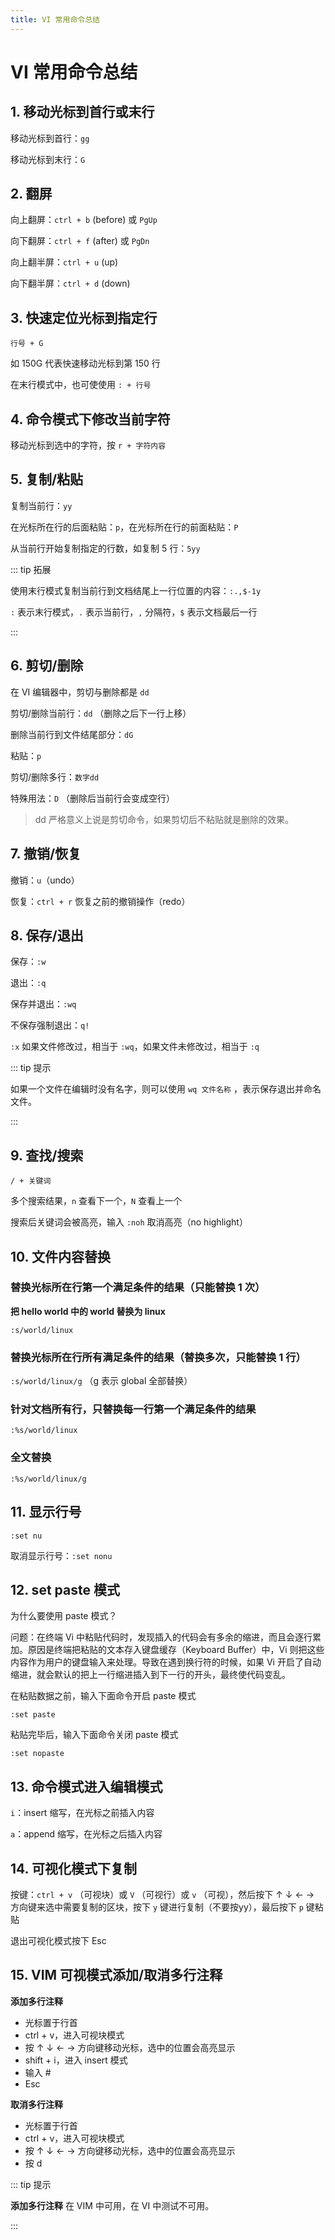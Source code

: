 ```yaml
---
title: VI 常用命令总结
---
```


# VI 常用命令总结

<post-meta date="2021-04-11" />

 ## 1. 移动光标到首行或末行

移动光标到首行：`gg`

移动光标到末行：`G`

## 2. 翻屏

向上翻屏：`ctrl + b` (before) 或 `PgUp`

向下翻屏：`ctrl + f` (after) 或 `PgDn`

向上翻半屏：`ctrl + u` (up)

向下翻半屏：`ctrl + d` (down)

## 3. 快速定位光标到指定行

`行号 + G`

如 150G 代表快速移动光标到第 150 行

在末行模式中，也可使使用 `: + 行号`

## 4. 命令模式下修改当前字符

移动光标到选中的字符，按 `r + 字符内容`

## 5. 复制/粘贴

复制当前行：`yy`

在光标所在行的后面粘贴：`p`，在光标所在行的前面粘贴：`P`

从当前行开始复制指定的行数，如复制 5 行：`5yy`

::: tip 拓展

使用末行模式复制当前行到文档结尾上一行位置的内容：`:.,$-1y`

`:` 表示末行模式，`.` 表示当前行，`,` 分隔符，`$` 表示文档最后一行

:::

## 6. 剪切/删除

在 VI 编辑器中，剪切与删除都是 `dd`

剪切/删除当前行：`dd` （删除之后下一行上移）

删除当前行到文件结尾部分：`dG`

粘贴：`p`

剪切/删除多行：`数字dd`

特殊用法：`D` （删除后当前行会变成空行）

> dd 严格意义上说是剪切命令，如果剪切后不粘贴就是删除的效果。

## 7. 撤销/恢复

撤销：`u`（undo）

恢复：`ctrl + r` 恢复之前的撤销操作（redo）

## 8. 保存/退出

保存：`:w`

退出：`:q`

保存并退出：`:wq`

不保存强制退出：`q!`

`:x` 如果文件修改过，相当于 `:wq`，如果文件未修改过，相当于 `:q`

::: tip 提示

如果一个文件在编辑时没有名字，则可以使用 `wq 文件名称` ，表示保存退出并命名文件。

:::

## 9. 查找/搜索

`/ + 关键词`

多个搜索结果，`n` 查看下一个，`N` 查看上一个

搜索后关键词会被高亮，输入 `:noh` 取消高亮（no highlight）

## 10. 文件内容替换

### 替换光标所在行第一个满足条件的结果（只能替换 1 次）

**把 hello world 中的 world 替换为 linux**

`:s/world/linux`

### 替换光标所在行所有满足条件的结果（替换多次，只能替换 1 行）

`:s/world/linux/g` （g 表示 global 全部替换）

 ### 针对文档所有行，只替换每一行第一个满足条件的结果

`:%s/world/linux`

### 全文替换

`:%s/world/linux/g`

## 11. 显示行号

`:set nu`

取消显示行号：`:set nonu`

## 12. set paste 模式

为什么要使用 paste 模式？

问题：在终端 Vi 中粘贴代码时，发现插入的代码会有多余的缩进，而且会逐行累加。原因是终端把粘贴的文本存入键盘缓存（Keyboard Buffer）中，Vi 则把这些内容作为用户的键盘输入来处理。导致在遇到换行符的时候，如果 Vi 开启了自动缩进，就会默认的把上一行缩进插入到下一行的开头，最终使代码变乱。

在粘贴数据之前，输入下面命令开启 paste 模式

`:set paste`

粘贴完毕后，输入下面命令关闭 paste 模式

`:set nopaste`

## 13. 命令模式进入编辑模式

`i`：insert 缩写，在光标之前插入内容

`a`：append 缩写，在光标之后插入内容

## 14. 可视化模式下复制

按键：`ctrl + v` （可视块）或 `V` （可视行）或 `v` （可视），然后按下 ↑ ↓ ← → 方向键来选中需要复制的区块，按下 `y` 键进行复制（不要按yy），最后按下 `p` 键粘贴

退出可视化模式按下 Esc

## 15. VIM 可视模式添加/取消多行注释

**添加多行注释**

- 光标置于行首
- ctrl + v，进入可视块模式
- 按 ↑ ↓ ← → 方向键移动光标，选中的位置会高亮显示
- shift + i，进入 insert 模式
- 输入 #
- Esc

**取消多行注释**

- 光标置于行首
- ctrl + v，进入可视块模式
- 按 ↑ ↓ ← → 方向键移动光标，选中的位置会高亮显示
- 按 d

::: tip 提示

**添加多行注释** 在 VIM 中可用，在 VI 中测试不可用。

:::

